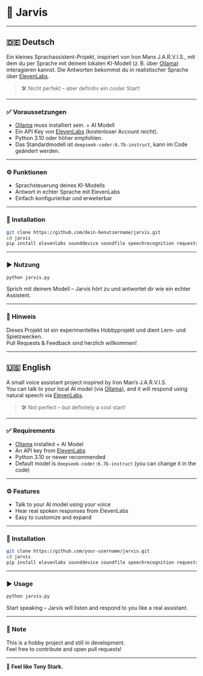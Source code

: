 # 🤖 Jarvis

---

## 🇩🇪 Deutsch

Ein kleines Sprachassistent-Projekt, inspiriert von Iron Mans J.A.R.V.I.S., mit dem du per Sprache mit deinem lokalen KI-Modell (z. B. über [Ollama](https://ollama.com/)) interagieren kannst. Die Antworten bekommst du in realistischer Sprache über [ElevenLabs](https://www.elevenlabs.io/).

> 🛠️ Nicht perfekt – aber definitiv ein cooler Start!

---

### ✅ Voraussetzungen

- [Ollama](https://ollama.com/) muss installiert sein. + AI Modell
- Ein API Key von [ElevenLabs](https://www.elevenlabs.io/) (kostenloser Account reicht).
- Python 3.10 oder höher empfohlen.
- Das Standardmodell ist `deepseek-coder:6.7b-instruct`, kann im Code geändert werden.

---

### ⚙️ Funktionen

- Sprachsteuerung deines KI-Modells
- Antwort in echter Sprache mit ElevenLabs
- Einfach konfigurierbar und erweiterbar

---

### 🚀 Installation

```bash
git clone https://github.com/dein-benutzername/jarvis.git
cd jarvis
pip install elevenlabs sounddevice soundfile speechrecognition requests
```

---

### ▶️ Nutzung

```bash
python jarvis.py
```

Sprich mit deinem Modell – Jarvis hört zu und antwortet dir wie ein echter Assistent.

---

### 📌 Hinweis

Dieses Projekt ist ein experimentelles Hobbyprojekt und dient Lern- und Spielzwecken.  
Pull Requests & Feedback sind herzlich willkommen!

---

## 🇺🇸 English

A small voice assistant project inspired by Iron Man’s J.A.R.V.I.S.  
You can talk to your local AI model (via [Ollama](https://ollama.com/)), and it will respond using natural speech via [ElevenLabs](https://www.elevenlabs.io/).

> 🛠️ Not perfect – but definitely a cool start!

---

### ✅ Requirements

- [Ollama](https://ollama.com/) installed + AI Model
- An API key from [ElevenLabs](https://www.elevenlabs.io/)
- Python 3.10 or newer recommended
- Default model is `deepseek-coder:6.7b-instruct` (you can change it in the code)

---

### ⚙️ Features

- Talk to your AI model using your voice
- Hear real spoken responses from ElevenLabs
- Easy to customize and expand

---

### 🚀 Installation

```bash
git clone https://github.com/your-username/jarvis.git
cd jarvis
pip install elevenlabs sounddevice soundfile speechrecognition requests
```

---

### ▶️ Usage

```bash
python jarvis.py
```

Start speaking – Jarvis will listen and respond to you like a real assistant.

---

### 📌 Note

This is a hobby project and still in development.  
Feel free to contribute and open pull requests!

---

🦾 **Feel like Tony Stark.**
